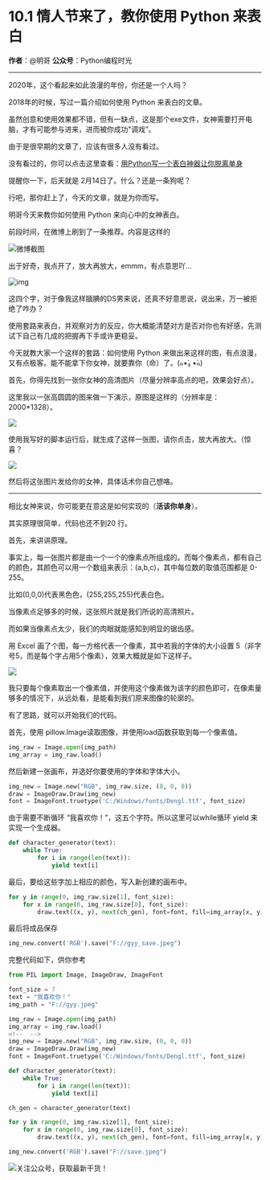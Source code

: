 # 10.1 情人节来了，教你使用 Python 来表白

**作者**：@明哥
**公众号**：Python编程时光

---

2020年，这个看起来如此浪漫的年份，你还是一个人吗？

2018年的时候，写过一篇介绍如何使用 Python 来表白的文章。

虽然创意和使用效果都不错，但有一缺点，这是那个exe文件，女神需要打开电脑，才有可能参与进来，进而被你成功"调戏”。

由于是很早期的文章了，应该有很多人没有看过。

没有看过的，你可以点击这里查看：[用Python写一个表白神器让你脱离单身](https://mp.weixin.qq.com/s?__biz=MzIzMzMzOTI3Nw==&mid=2247485021&idx=1&sn=123b39391d11e9c7160b47a4c6a3dcb1&scene=21#wechat_redirect)

提醒你一下，后天就是 2月14日了。什么？还是一条狗呢？

行吧，那你赶上了，今天的文章，就是为你而写。

明哥今天来教你如何使用 Python 来向心中的女神表白。

前段时间，在微博上刷到了一条推荐。内容是这样的

![微博截图](http://image.python-online.cn/20200211211522.png)

出于好奇，我点开了，放大再放大，emmm，有点意思吖…

![img](http://image.python-online.cn/20200211211657.png)

这四个字，对于像我这样腼腆的DS男来说，还真不好意思说，说出来，万一被拒绝了咋办？

使用套路来表白，并观察对方的反应，你大概能清楚对方是否对你也有好感，先测试下自己有几成的把握再下手或许更稳妥。

今天就教大家一个这样的套路：如何使用 Python 来做出来这样的图，有点浪漫，又有点极客。能不能拿下你女神，就要靠你（命）了。(๑•́₃ •̀๑)

首先，你得先找到一张你女神的高清图片（尽量分辨率高点的吧，效果会好点）。

这里我以一张高圆圆的图来做一下演示，原图是这样的（分辨率是：2000*1328）。

![](http://image.python-online.cn/20200214104413.png)

使用我写好的脚本运行后，就生成了这样一张图，请你点击，放大再放大。（惊喜？

![](http://image.python-online.cn/save.jpeg)

然后将这张图片发给你的女神，具体话术你自己想咯。

------

相比女神来说，你可能更在意这是如何实现的（**活该你单身**）。

其实原理很简单，代码也还不到20 行。

首先，来讲讲原理。

事实上，每一张图片都是由一个一个的像素点所组成的。而每个像素点，都有自己的颜色，其颜色可以用一个数组来表示：(a,b,c)，其中每位数的取值范围都是 0-255。

比如(0,0,0)代表黑色色，(255,255,255)代表白色。

当像素点足够多的时候，这张照片就是我们所说的高清照片。

而如果当像素点太少，我们的肉眼就能感知到明显的锯齿感。

用 Excel 画了个图，每一方格代表一个像素，其中若我的字体的大小设置 5（非字号5，而是每个字占用5个像素），效果大概就是如下这样子。

![](http://image.python-online.cn/20200214104646.png)

我只要每个像素取出一个像素值，并使用这个像素做为该字的颜色即可，在像素量够多的情况下，从远处看，是能看到我们原来图像的轮廓的。

有了思路，就可以开始我们的代码。

首先，使用 pillow.Image读取图像，并使用load函数获取到每一个像素值。

```python
img_raw = Image.open(img_path)
img_array = img_raw.load()
```

然后新建一张画布，并选好你要使用的字体和字体大小。

```python
img_new = Image.new("RGB", img_raw.size, (0, 0, 0))
draw = ImageDraw.Draw(img_new)
font = ImageFont.truetype('C:/Windows/fonts/Dengl.ttf', font_size)
```

由于需要不断循环 “我喜欢你！”，这五个字符。所以这里可以while循环 yield 来实现一个生成器。

```python
def character_generator(text):
    while True:
        for i in range(len(text)):
            yield text[i]
```

最后，要给这些字加上相应的颜色，写入新创建的画布中。

```python
for y in range(0, img_raw.size[1], font_size):
    for x in range(0, img_raw.size[0], font_size):
        draw.text((x, y), next(ch_gen), font=font, fill=img_array[x, y], direction=None)
```

最后将成品保存

```python
img_new.convert('RGB').save("F://gyy_save.jpeg")
```

完整代码如下，供你参考

```python
from PIL import Image, ImageDraw, ImageFont

font_size = 7
text = "我喜欢你！"
img_path = "F://gyy.jpeg"

img_raw = Image.open(img_path)
img_array = img_raw.load()
<!--  -->
img_new = Image.new("RGB", img_raw.size, (0, 0, 0))
draw = ImageDraw.Draw(img_new)
font = ImageFont.truetype('C:/Windows/fonts/Dengl.ttf', font_size)

def character_generator(text):
    while True:
        for i in range(len(text)):
            yield text[i]

ch_gen = character_generator(text)

for y in range(0, img_raw.size[1], font_size):
    for x in range(0, img_raw.size[0], font_size):
        draw.text((x, y), next(ch_gen), font=font, fill=img_array[x, y], direction=None)

img_new.convert('RGB').save("F://save.jpeg")
```



![关注公众号，获取最新干货！](http://image.python-online.cn/20200315144434.png)